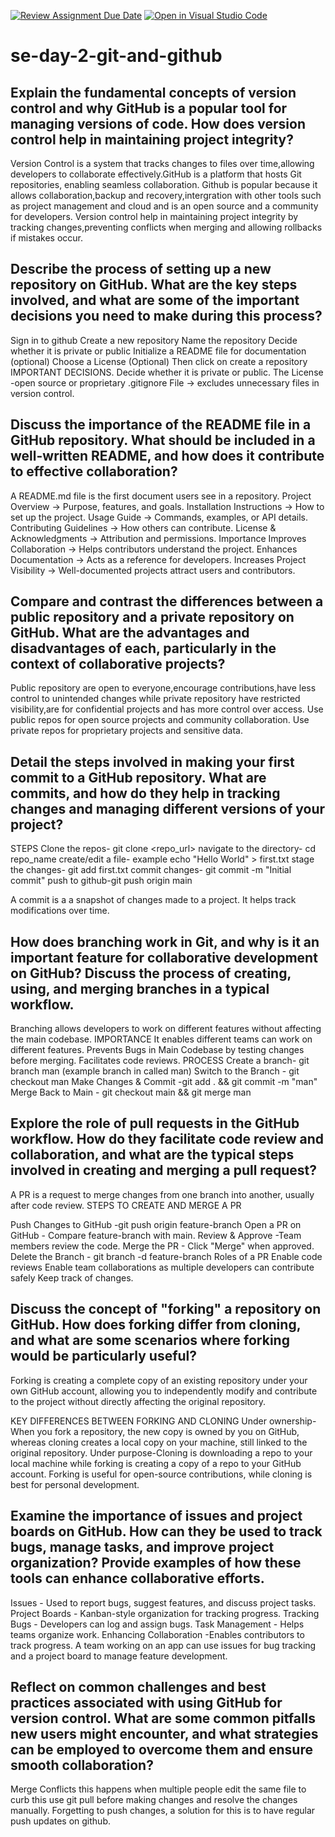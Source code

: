 [![Review Assignment Due Date](https://classroom.github.com/assets/deadline-readme-button-22041afd0340ce965d47ae6ef1cefeee28c7c493a6346c4f15d667ab976d596c.svg)](https://classroom.github.com/a/8wgCKhpZ)
[![Open in Visual Studio Code](https://classroom.github.com/assets/open-in-vscode-2e0aaae1b6195c2367325f4f02e2d04e9abb55f0b24a779b69b11b9e10269abc.svg)](https://classroom.github.com/online_ide?assignment_repo_id=18506851&assignment_repo_type=AssignmentRepo)
# se-day-2-git-and-github
## Explain the fundamental concepts of version control and why GitHub is a popular tool for managing versions of code. How does version control help in maintaining project integrity?
Version Control is a system that tracks changes to files over time,allowing developers to collaborate effectively.GitHub is a platform that hosts Git repositories, enabling seamless collaboration.
Github is popular because it allows collaboration,backup and recovery,intergration with other tools such as project management and cloud and is an open source and a community for developers.
Version control help in maintaining project integrity by tracking changes,preventing conflicts when merging and allowing rollbacks if mistakes occur.
## Describe the process of setting up a new repository on GitHub. What are the key steps involved, and what are some of the important decisions you need to make during this process?
Sign in to github
Create a new repository
Name the repository
Decide whether it is private or public
Initialize a README file for documentation (optional)
Choose a License (Optional)
Then click on create a repository
IMPORTANT DECISIONS.
Decide whether it is private or public.
The License -open source or proprietary
.gitignore File → excludes unnecessary files in version control.
## Discuss the importance of the README file in a GitHub repository. What should be included in a well-written README, and how does it contribute to effective collaboration?
A README.md file is the first document users see in a repository.
Project Overview → Purpose, features, and goals.
Installation Instructions → How to set up the project.
Usage Guide → Commands, examples, or API details.
Contributing Guidelines → How others can contribute.
License & Acknowledgments → Attribution and permissions.
Importance
Improves Collaboration → Helps contributors understand the project.
Enhances Documentation → Acts as a reference for developers.
Increases Project Visibility → Well-documented projects attract users and contributors.
## Compare and contrast the differences between a public repository and a private repository on GitHub. What are the advantages and disadvantages of each, particularly in the context of collaborative projects?
Public repository are open to everyone,encourage contributions,have less control to unintended changes while private repository have restricted visibility,are for confidential projects and has more control over access. 
Use public repos for open source projects and community collaboration.
Use private repos for proprietary projects and sensitive data.
## Detail the steps involved in making your first commit to a GitHub repository. What are commits, and how do they help in tracking changes and managing different versions of your project?
STEPS
Clone the repos- git clone <repo_url>
navigate to the directory- cd repo_name
create/edit a file- example echo "Hello World" > first.txt
stage the changes- git add first.txt
commit changes- git commit -m "Initial commit"
push to github-git push origin main

A commit is a  a snapshot of changes made to a project.
It helps track modifications over time.
## How does branching work in Git, and why is it an important feature for collaborative development on GitHub? Discuss the process of creating, using, and merging branches in a typical workflow.
Branching allows developers to work on different features without affecting the main codebase.
IMPORTANCE
It enables different teams can work on different features.
Prevents Bugs in Main Codebase by testing changes before merging.
Facilitates code reviews.
PROCESS
Create a branch- git branch man (example branch in called man)
Switch to the Branch - git checkout man
Make Changes & Commit -git add . && git commit -m "man"
Merge Back to Main - git checkout main && git merge man

## Explore the role of pull requests in the GitHub workflow. How do they facilitate code review and collaboration, and what are the typical steps involved in creating and merging a pull request?
A PR is a request to merge changes from one branch into another, usually after code review.
STEPS TO CREATE AND MERGE A PR

Push Changes to GitHub -git push origin feature-branch
Open a PR on GitHub - Compare feature-branch with main.
Review & Approve -Team members review the code.
Merge the PR - Click "Merge" when approved.
Delete the Branch - git branch -d feature-branch
Roles of a PR
Enable code reviews
Enable team collaborations as multiple developers can contribute safely
Keep track of changes.
## Discuss the concept of "forking" a repository on GitHub. How does forking differ from cloning, and what are some scenarios where forking would be particularly useful?
Forking is  creating a complete copy of an existing repository under your own GitHub account, allowing you to independently modify and contribute to the project without directly affecting the original repository.

KEY DIFFERENCES BETWEEN FORKING AND CLONING
Under ownership- When you fork a repository, the new copy is owned by you on GitHub, whereas cloning creates a local copy on your machine, still linked to the original repository. 
Under purpose-Cloning is downloading a repo to your local machine while forking is creating a copy of a repo to your GitHub account.
Forking is useful for open-source contributions, while cloning is best for personal development.
## Examine the importance of issues and project boards on GitHub. How can they be used to track bugs, manage tasks, and improve project organization? Provide examples of how these tools can enhance collaborative efforts.
Issues - Used to report bugs, suggest features, and discuss project tasks.
Project Boards - Kanban-style organization for tracking progress.
Tracking Bugs - Developers can log and assign bugs.
Task Management - Helps teams organize work.
 Enhancing Collaboration -Enables contributors to track progress.
A team working on an app can use issues for bug tracking and a project board to manage feature development.
## Reflect on common challenges and best practices associated with using GitHub for version control. What are some common pitfalls new users might encounter, and what strategies can be employed to overcome them and ensure smooth collaboration?
Merge Conflicts this happens when multiple people edit the same file to curb this use git pull before making changes and resolve the changes manually.
Forgetting to push changes, a solution for this is to have regular push updates on github.
